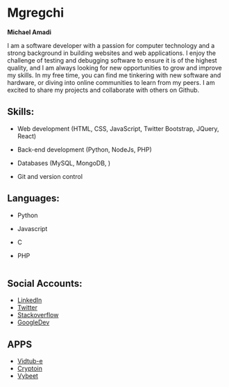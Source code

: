 # Mgregchi
**Michael Amadi** 

I am a software developer with a passion for computer technology and a strong background in building websites and web applications. I enjoy the challenge of testing and debugging software to ensure it is of the highest quality, and I am always looking for new opportunities to grow and improve my skills. In my free time, you can find me tinkering with new software and hardware, or diving into online communities to learn from my peers. I am excited to share my projects and collaborate with others on Github.

## Skills:

- Web development (HTML, CSS, JavaScript, Twitter Bootstrap, JQuery, React)

- Back-end development (Python, NodeJs, PHP)

- Databases (MySQL, MongoDB, )

- Git and version control

## Languages: 

- Python

- Javascript

- C

- PHP


<p align="center">
  <img width="30%" rc="https://www.mgregchi.tk/images/me-bw-02.jpegj" style="border-radius: 50%">
</p>

## Social Accounts:

- [LinkedIn](https://www.linkedin.com/in/michael-amadi-15687811b)
- [Twitter](https://twitter.com/mgregchi02)
- [Stackoverflow](https://stackoverflow.com/users/14000587/)
- [GoogleDev](https://g.dev/mgregchi)

## APPS

- [Vidtub-e](https://vidtub-e.ml.com)
- [Cryptoin](https://cryptoin.mgregchi.tk)
- [Vybeet](https://vybeet.com)
